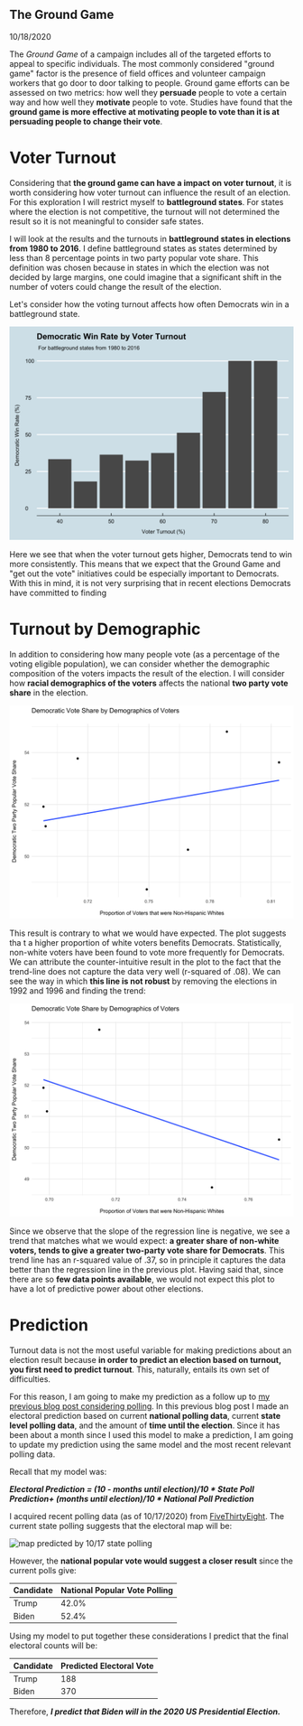 ## The Ground Game

10/18/2020

The *Ground Game* of a campaign includes all of the targeted efforts to appeal to specific individuals. The most commonly considered "ground game" factor is the presence of field offices and volunteer campaign workers that go door to door talking to people. Ground game efforts can be assessed on two metrics: how well they **persuade** people to vote a certain way and how well they **motivate** people to vote. Studies have found that the **ground game is more effective at motivating people to vote than it is at persuading people to change their vote**.

# Voter Turnout
Considering that **the ground game can have a impact on voter turnout**, it is worth considering how voter turnout can influence the result of an election. For this exploration I will restrict myself to **battleground states**. For states where the election is not competitive, the turnout will not determined the result so it is not meaningful to consider safe states. 

I will look at the results and the turnouts in **battleground states in elections from 1980 to 2016**. I define battleground states as states determined by less than 8 percentage points in two party popular vote share. This definition was chosen because in states in which the election was not decided by large margins, one could imagine that a significant shift in the number of voters could change the result of the election.

Let's consider how the voting turnout affects how often Democrats win in a battleground state.

![image of Democratic win rate by voter turnout](../figures/turnout_vs_winrate.png)

Here we see that when the voter turnout gets higher, Democrats tend to win more consistently. This means that we expect that the Ground Game and "get out the vote" initiatives could be especially important to Democrats. With this in mind, it is not very surprising that in recent elections Democrats have committed to finding 

# Turnout by Demographic

In addition to considering how many people vote (as a percentage of the voting eligible population), we can consider whether the demographic composition of the voters impacts the result of the election. I will consider how **racial demographics of the voters** affects the national **two party vote share** in the election. 

![proportion of white voters vs democratic vote share since 1992](../figures/white_vote_1992.png)

This result is contrary to what we would have expected. The plot suggests tha t a higher proportion of white voters benefits Democrats. Statistically, non-white voters have been found to vote more frequently for Democrats. We can attribute the counter-intuitive result in the plot to the fact that the trend-line does not capture the data very well (r-squared of .08). We can see the way in which **this line is not robust** by removing the elections in 1992 and 1996 and finding the trend:

![proportion of white voters vs democratic vote share since 2000](../figures/white_vote_2000.png)

Since we observe that the slope of the regression line is negative, we see a trend that matches what we would expect: **a greater share of non-white voters, tends to give a greater two-party vote share for Democrats**. This trend line has an r-squared value of .37, so in principle it captures the data better than the regression line in the previous plot. Having said that, since there are so **few data points available**, we would not expect this plot to have a lot of predictive power about other elections.


# Prediction

Turnout data is not the most useful variable for making predictions about an election result because **in order to predict an election based on turnout, you first need to predict turnout**. This, naturally, entails its own set of difficulties.

For this reason, I am going to make my prediction as a follow up to [my previous blog post considering polling](polling.md). In this previous blog post I made an electoral prediction based on current **national polling data**, current **state level polling data**, and the amount of **time until the election**. Since it has been about a month since I used this model to make a prediction, I am going to update my prediction using the same model and the most recent relevant polling data.

Recall that my model was:

***Electoral Prediction = (10 - months until election)/10 * State Poll Prediction+ (months until election)/10 * National Poll Prediction***

I acquired recent polling data (as of 10/17/2020) from [FiveThirtyEight](https://projects.fivethirtyeight.com/polls/president-general/national/). The current state polling suggests that the electoral map will be:

![map predicted by 10/17 state polling]("../figures/polling_10_17.png")

However, the **national popular vote would suggest a closer result** since the current polls give: 

| Candidate | National Popular Vote Polling |
|-----------|-------------------------------|
| Trump     | 42.0%                          |
| Biden     | 52.4%                          |

Using my model to put together these considerations I predict that the final electoral counts will be:

| Candidate | Predicted Electoral Vote |
|-----------|--------------------------|
| Trump     | 188                      |
| Biden     | 370                      |


Therefore, ***I predict that Biden will in the 2020 US Presidential Election.***

